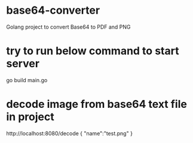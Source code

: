 # base64-converter
Golang project to convert Base64 to PDF and PNG

# try to run below command to start server
go build main.go

# decode image from base64 text file in project
http://localhost:8080/decode
{
    "name":"test.png"
}

